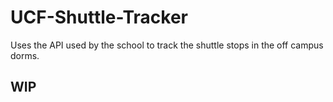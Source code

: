 # UCF-Shuttle-Tracker

Uses the API used by the school to track the shuttle stops in the off campus dorms.

## WIP
